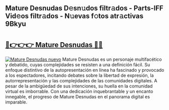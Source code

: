 ## Mature Desnudas D𝚎sn𝚞dos filtr𝚊dos - Parts-lFF Vid𝚎os filtr𝚊dos - N𝚞evas f𝚘tos atr𝚊ctivas 9Bkyu

# <h2><a href="http://mbd8le.tromn.icu/?c=Mature+Desnudas">🔗👉👉👉 Mature Desnudas 🔗🔗</a></h2>

[![Mature Desnudas nuevo](https://i.imgur.com/pEAQMta.gif)](http://mbd8le.tromn.icu/?c=Mature+Desnudas)
Mature Desnudas es un personaje multifacético y debatido, cuyas complejidades se resisten a una definición fácil.  Su enfoque distintivo de la autopresentación en línea ha fascinado y provocado a los espectadores, incitando debates sobre la libertad de expresión, la autorrepresentación y las complejidades de las comunidades digitales. A pesar de la ambigüedad de sus intenciones, su huella en la comunidad virtual es imborrable. Con una dedicación inquebrantable y un encanto innegable, el progreso de Mature Desnudas en el panorama digital es imparable.
